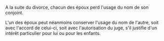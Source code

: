   
 A la suite du divorce, chacun des époux perd l'usage du nom de son conjoint.  

  
 L'un des époux peut néanmoins conserver l'usage du nom de l'autre, soit avec l'accord de celui-ci, soit avec l'autorisation du juge, s'il justifie d'un intérêt particulier pour lui ou pour les enfants.  
